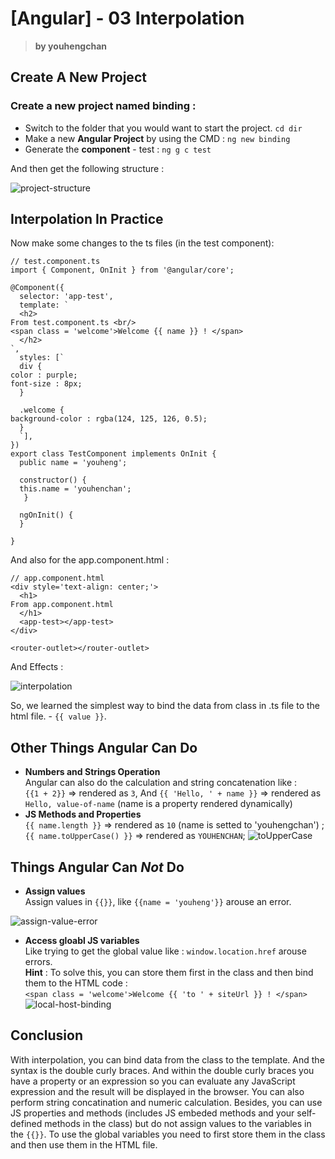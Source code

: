 # [Angular] - 03 Interpolation  
> **by youhengchan**  

## Create A New Project
### Create a new project named binding :  
* Switch to the folder that you would want to start the project.  `cd dir`
* Make a new **Angular Project** by using the CMD : `ng new binding`  
* Generate the **component** - test : `ng g c test`  

And then get the following structure :  

![project-structure](https://i.imgur.com/NHEqHOU.png)   

## Interpolation In Practice

Now make some changes to the ts files (in the test component):  
	

	// test.component.ts
    import { Component, OnInit } from '@angular/core';
    
    @Component({
      selector: 'app-test',
      template: `
      <h2>
    From test.component.ts <br/>
    <span class = 'welcome'>Welcome {{ name }} ! </span>
      </h2>
    `,
      styles: [`
      div {
    color : purple;
    font-size : 8px;
      }
    
      .welcome {
    background-color : rgba(124, 125, 126, 0.5);
      }
      `],
    })
    export class TestComponent implements OnInit {
      public name = 'youheng';
      
      constructor() {
      this.name = 'youhenchan';
       }
    
      ngOnInit() {
      }
    
    }

And also for the app.component.html :  
	
	// app.component.html
    <div style='text-align: center;'>
      <h1>
    From app.component.html
      </h1>
      <app-test></app-test>
    </div>
    
    <router-outlet></router-outlet>

And Effects :  

![interpolation](https://i.imgur.com/ys24Lj4.png)
  
So, we learned the simplest way to bind the data from class in .ts file to the html file. - `{{ value }}`.   

## Other Things Angular Can Do 
* **Numbers and Strings Operation**  
Angular can also do the calculation and string concatenation like :   
`{{1 + 2}}` => rendered as `3`, And `{{ 'Hello, ' + name }}` => rendered as `Hello, value-of-name` (name is a property rendered dynamically) 
* **JS Methods and Properties**  
`{{ name.length }}` => rendered as `10` (name is setted to 'youhengchan') ;    
`{{ name.toUpperCase() }}` => rendered as `YOUHENCHAN`;
![toUpperCase](https://i.imgur.com/RGwLy0T.png)   

## Things Angular Can *Not* Do  
* **Assign values**   
Assign values in `{{}}`, like `{{name = 'youheng'}}` arouse an error.  
 
![assign-value-error](https://i.imgur.com/cNddZEJ.png)  
 
* **Access gloabl JS variables**  
Like trying to get the global value like : `window.location.href` arouse errors.   
**Hint** : To solve this, you can store them first in the class and then bind them to the HTML code :  
`<span class = 'welcome'>Welcome {{ 'to ' + siteUrl }} ! </span>`  
![local-host-binding](https://i.imgur.com/WvHOhWs.png)

## Conclusion
With interpolation, you can bind data from the class to the template.
And the syntax is the double curly braces. And within the double curly braces you have a property or an expression so you can evaluate any JavaScript expression and the result will be displayed in the browser. You can also perform string concatination and numeric calculation. Besides, you can use JS properties and methods (includes JS embeded methods and your self-defined methods in the class) but do not assign values to the variables in the `{{}}`. To use the global variables you need to first store them in the class and then use them in the HTML file.